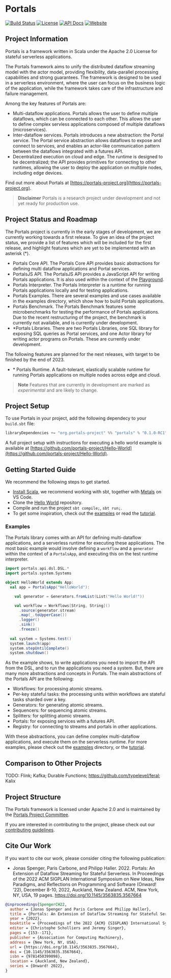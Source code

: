 # Portals

[![Build Status](https://github.com/portals-project/portals/actions/workflows/build-test.yaml/badge.svg)](https://github.com/portals-project/portals/actions/workflows/build-test.yaml)
[![License](https://img.shields.io/badge/License-Apache%202.0-blue.svg)](https://github.com/portals-project/portals/blob/main/LICENSE)
[![API Docs](https://img.shields.io/badge/API_Docs-orange)](https://portals-project.org/api/)
[![Website](https://img.shields.io/badge/Portals_Website-teal)](https://portals-project.org/)

## Project Information

Portals is a framework written in Scala under the Apache 2.0 License for stateful serverless applications.

The Portals framework aims to unify the distributed dataflow streaming model with the actor model, providing flexibility, data-parallel processing capabilities and strong guarantees. The framework is designed to be used in a serverless environment, where the user can focus on the business logic of the application, while the framework takes care of the infrastructure and failure management.

Among the key features of Portals are:

* Multi-dataflow applications. Portals allows the user to define multiple dataflows, which can be connected to each other. This allows the user to define complex servless applications composed of multiple dataflows (microservices).
* Inter-dataflow services. Portals introduces a new abstraction: the Portal service. The Portal service abstraction allows dataflows to expose and connect to services, and enables an actor-like communication pattern between the dataflows integrated with a futures API.
* Decentralized execution on cloud and edge. The runtime is designed to be decentralized; the API provides primitives for connecting to other runtimes, allowing the user to deploy the application on multiple nodes, including edge devices.

Find out more about Portals at [https://portals-project.org](https://portals-project.org).

> **Disclaimer**
> Portals is a research project under development and not yet ready for production use.

## Project Status and Roadmap

The Portals project is currently in the early stages of development, we are currently working towards a first release. To give an idea of the project status, we provide a list of features which will be included for the first release, and highlight features which are yet to be implemented with an asterisk (*).

* Portals Core API. The Portals Core API provides basic abstractions for defining multi dataflow applications and Portal services.
* PortalsJS API. The PortalsJS API provides a JavaScript API for writing Portals applications. It is also used within the context of the [Playground](https://portals-project.org/playground/).
* Portals Interpreter. The Portals Interpreter is a runtime for running Portals applications locally and for testing applications.
* Portals Examples. There are several examples and use cases available in the examples directory, which show how to build Portals applications.
* Portals Benchmark. The Portals Benchmark features some microbenchmarks for testing the performance of Portals applications. Due to the recent restructuring of the project, the benchmark is currently not available, and is currently under development.
* \*Portals Libraries. There are two Portals Libraries, one SQL library for exposing SQL queries as Portal services, and one Actor library for writing actor programs on Portals. These are currently under development.

The following features are planned for the next releases, with target to be finished by the end of 2023.

* \* Portals Runtime. A fault-tolerant, elastically scalable runtime for running Portals applications on multiple nodes across edge and cloud.

> **Note**
> Features that are currently in development are marked as *experimental* and are likely to change.

## Project Setup

To use Portals in your project, add the following dependecy to your `build.sbt` file:

```scala
libraryDependencies += "org.portals-project" %% "portals" % "0.1.0-RC1"
```

A full project setup with instructions for executing a hello world example is available at [https://github.com/portals-project/Hello-World](https://github.com/portals-project/Hello-World).

## Getting Started Guide

We recommend the following steps to get started.
* [Install Scala](https://www.scala-lang.org/download/), we recommend working with sbt, together with [Metals](https://scalameta.org/metals/docs/editors/vscode/) on VS Code. 
* Clone the [Hello World](https://github.com/portals-project/Hello-World) repository.
* Compile and run the project `sbt compile;`, `sbt run;`.
* To get some inspiration, check out the [examples](/portals-examples) or read the [tutorial](https://www.portals-project.org/tutorial).

### Examples

The Portals library comes with an API for defining multi-dataflow applications, and a serverless runtime for executing these applications. The most basic example would involve defining a `workflow` and a `generator` within the context of a `PortalsApp`, and executing this on the test runtime interpreter. 

```scala
import portals.api.dsl.DSL.*
import portals.system.Systems

object HelloWorld extends App:
  val app = PortalsApp("HelloWorld"):

    val generator = Generators.fromList(List("Hello World!"))

    val workflow = Workflows[String, String]()
      .source(generator.stream)
      .map(_.toUpperCase())
      .logger()
      .sink()
      .freeze()
  
  val system = Systems.test()
  system.launch(app)
  system.stepUntilComplete()
  system.shutdown()
```

As the example shows, to write applications you need to import the API from the DSL, and to run the applications you need a system. But, there are many more abstractions and concepts in Portals. The main abstractions of the Portals API are the following:
* Workflows: for processing atomic streams.
* Per-key stateful tasks: the processing units within workflows are stateful tasks sharded over a key.
* Generators: for generating atomic streams.
* Sequencers: for sequencing atomic streams.
* Splitters: for splitting atomic streams.
* Portals: for exposing services with a futures API.
* Registry: for connecting to streams and portals in other applications.

With these abstractions, you can define complex multi-dataflow applications, and execute them on the serverless runtime. For more examples, please check out the [examples](/portals-examples) directory, or the [tutorial](https://www.portals-project.org/tutorial).

## Comparison to Other Projects

TODO: Flink; Kafka; Durable Functions; https://github.com/typelevel/feral; Kalix

## Project Structure

The Portals framework is licensed under Apache 2.0 and is maintained by the [Portals Project Committee](https://www.portals-project.org/team).

If you are interested in contributing to the project, please check out our [contributing guidelines](CONTRIBUTING.md).

## Cite Our Work

If you want to cite our work, please consider citing the following publication:

* Jonas Spenger, Paris Carbone, and Philipp Haller. 2022. Portals: An Extension of Dataflow Streaming for Stateful Serverless. In Proceedings of the 2022 ACM SIGPLAN International Symposium on New Ideas, New Paradigms, and Reflections on Programming and Software (Onward! ’22), December 8-10, 2022, Auckland, New Zealand. ACM, New York, NY, USA, 19 pages. https://doi.org/10.1145/3563835.3567664

```bibtex
@inproceedings{SpengerCH22,
  author = {Jonas Spenger and Paris Carbone and Philipp Haller},
  title = {Portals: An Extension of Dataflow Streaming for Stateful Serverless},
  year = {2022},
  booktitle = {Proceedings of the 2022 {ACM} {SIGPLAN} International Symposium on New Ideas, New Paradigms, and Reflections on Programming and Software, Onward! 2022, Auckland, New Zealand, December 8-10, 2022},
  editor = {Christophe Scholliers and Jeremy Singer},
  pages = {153--171},
  publisher = {Association for Computing Machinery},
  address = {New York, NY, USA},
  url = {https://doi.org/10.1145/3563835.3567664},
  doi = {10.1145/3563835.3567664},
  isbn = {9781450399098},
  location = {Auckland, New Zealand},
  series = {Onward! 2022},
}
```
